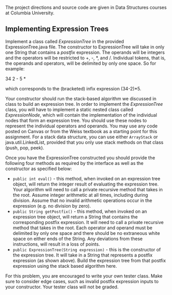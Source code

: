 The project directions and source code are given in Data Structures courses at Columbia University. 

## Implementing Expression Trees 

Implement a class called *ExpressionTree* in the provided ExpressionTree.java file. The constructor to ExpressionTree will take in only one String that contains a *postfix* expression. The operands will be integers and the operators will be restricted to +, -, \*, and /. Individual tokens, that is, the operands and operators, will be delimited by only one space. So for example:

34 2 - 5 *

which corresponds to the (bracketed) infix expression (34-2)\*5.

Your constructor should run the stack-based algorithm we discussed in class to build an expression tree. In order to implement the *ExpressionTree* class, you will have to implement a static nested class called *ExpressionNode*, which will contain the implementation of the individual nodes that form an expression tree. You should use these nodes to represent the individual operators and operands. You may use any code posted on Canvas or from the Weiss textbook as a starting point for this assignment. For a stack data structure, you can use either `ArrayStack` or java.util.LinkedList, provided that you only use stack methods on that class (push, pop, peek).

Once you have the ExpressionTree constructed you should provide the following four methods as required by the interface as well as the constructor as specified below:

* ```public int eval()``` - this method, when invoked on an expression tree object, will return the integer result of evaluating the expression tree. Your algorithm will need to call a private recursive method that takes in the root. Assume integer arithmetic at all times, including during division. Assume that no invalid arithmetic operations occur in the expression (e.g. no division by zero).
* ```public String getPostfix()``` - this method, when invoked on an expression tree object, will return a String that contains the corresponding postfix expression. It will need to call a private recursive method that takes in the root. Each operator and operand must be delimited by only one space and there should be no extraneous white space on either ends of the String. Any deviations from these instructions, will result in a loss of points.
* ```public ExpressionTree(String expression)``` - this is the constructor of the expression tree.  It will take in a String that represents a postfix expression (as shown above). Build the expression tree from that postfix expression using the stack based algorithm here.

For this problem, you are encouraged to write your own tester class. Make sure to consider edge cases, such as invalid postfix expression inputs to your constructor. Your tester class will not be graded.
